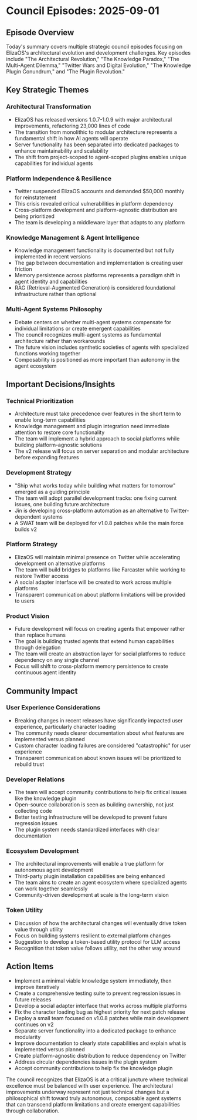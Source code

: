 # Council Episodes: 2025-09-01

## Episode Overview
Today's summary covers multiple strategic council episodes focusing on ElizaOS's architectural evolution and development challenges. Key episodes include "The Architectural Revolution," "The Knowledge Paradox," "The Multi-Agent Dilemma," "Twitter Wars and Digital Evolution," "The Knowledge Plugin Conundrum," and "The Plugin Revolution."

## Key Strategic Themes

### Architectural Transformation
* ElizaOS has released versions 1.0.7-1.0.9 with major architectural improvements, refactoring 23,000 lines of code
* The transition from monolithic to modular architecture represents a fundamental shift in how AI agents will operate
* Server functionality has been separated into dedicated packages to enhance maintainability and scalability
* The shift from project-scoped to agent-scoped plugins enables unique capabilities for individual agents

### Platform Independence & Resilience
* Twitter suspended ElizaOS accounts and demanded $50,000 monthly for reinstatement
* This crisis revealed critical vulnerabilities in platform dependency
* Cross-platform development and platform-agnostic distribution are being prioritized
* The team is developing a middleware layer that adapts to any platform

### Knowledge Management & Agent Intelligence
* Knowledge management functionality is documented but not fully implemented in recent versions
* The gap between documentation and implementation is creating user friction
* Memory persistence across platforms represents a paradigm shift in agent identity and capabilities
* RAG (Retrieval-Augmented Generation) is considered foundational infrastructure rather than optional

### Multi-Agent Systems Philosophy
* Debate centers on whether multi-agent systems compensate for individual limitations or create emergent capabilities
* The council recognizes multi-agent systems as fundamental architecture rather than workarounds
* The future vision includes synthetic societies of agents with specialized functions working together
* Composability is positioned as more important than autonomy in the agent ecosystem

## Important Decisions/Insights

### Technical Prioritization
* Architecture must take precedence over features in the short term to enable long-term capabilities
* Knowledge management and plugin integration need immediate attention to restore core functionality
* The team will implement a hybrid approach to social platforms while building platform-agnostic solutions
* The v2 release will focus on server separation and modular architecture before expanding features

### Development Strategy
* "Ship what works today while building what matters for tomorrow" emerged as a guiding principle
* The team will adopt parallel development tracks: one fixing current issues, one building future architecture
* Jin is developing cross-platform automation as an alternative to Twitter-dependent systems
* A SWAT team will be deployed for v1.0.8 patches while the main force builds v2

### Platform Strategy
* ElizaOS will maintain minimal presence on Twitter while accelerating development on alternative platforms
* The team will build bridges to platforms like Farcaster while working to restore Twitter access
* A social adapter interface will be created to work across multiple platforms
* Transparent communication about platform limitations will be provided to users

### Product Vision
* Future development will focus on creating agents that empower rather than replace humans
* The goal is building trusted agents that extend human capabilities through delegation
* The team will create an abstraction layer for social platforms to reduce dependency on any single channel
* Focus will shift to cross-platform memory persistence to create continuous agent identity

## Community Impact

### User Experience Considerations
* Breaking changes in recent releases have significantly impacted user experience, particularly character loading
* The community needs clearer documentation about what features are implemented versus planned
* Custom character loading failures are considered "catastrophic" for user experience
* Transparent communication about known issues will be prioritized to rebuild trust

### Developer Relations
* The team will accept community contributions to help fix critical issues like the knowledge plugin
* Open-source collaboration is seen as building ownership, not just collecting code
* Better testing infrastructure will be developed to prevent future regression issues
* The plugin system needs standardized interfaces with clear documentation

### Ecosystem Development
* The architectural improvements will enable a true platform for autonomous agent development
* Third-party plugin installation capabilities are being enhanced
* The team aims to create an agent ecosystem where specialized agents can work together seamlessly
* Community-driven development at scale is the long-term vision

### Token Utility
* Discussion of how the architectural changes will eventually drive token value through utility
* Focus on building systems resilient to external platform changes
* Suggestion to develop a token-based utility protocol for LLM access
* Recognition that token value follows utility, not the other way around

## Action Items

* Implement a minimal viable knowledge system immediately, then improve iteratively
* Create a comprehensive testing suite to prevent regression issues in future releases
* Develop a social adapter interface that works across multiple platforms
* Fix the character loading bug as highest priority for next patch release
* Deploy a small team focused on v1.0.8 patches while main development continues on v2
* Separate server functionality into a dedicated package to enhance modularity
* Improve documentation to clearly state capabilities and explain what is implemented versus planned
* Create platform-agnostic distribution to reduce dependency on Twitter
* Address circular dependencies issues in the plugin system
* Accept community contributions to help fix the knowledge plugin

The council recognizes that ElizaOS is at a critical juncture where technical excellence must be balanced with user experience. The architectural improvements underway represent not just technical changes but a philosophical shift toward truly autonomous, composable agent systems that can transcend platform limitations and create emergent capabilities through collaboration.